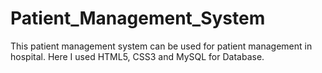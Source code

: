 # Patient_Management_System
This patient management system can be used for patient management in hospital. Here I used HTML5, CSS3 and MySQL for Database.
